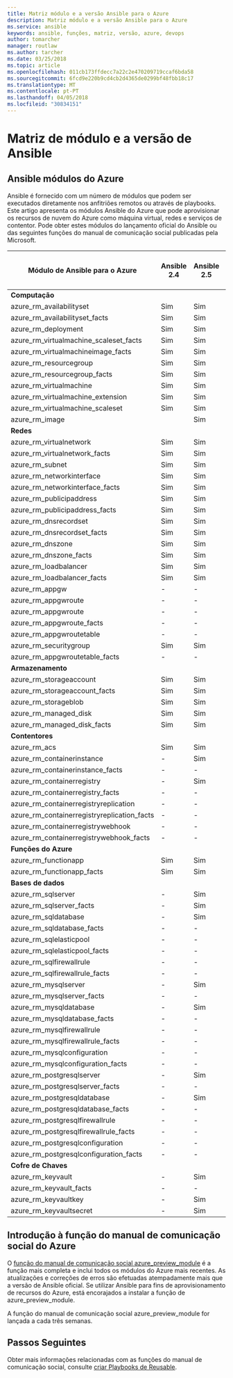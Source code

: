```yaml
---
title: Matriz módulo e a versão Ansible para o Azure
description: Matriz módulo e a versão Ansible para o Azure
ms.service: ansible
keywords: ansible, funções, matriz, versão, azure, devops
author: tomarcher
manager: routlaw
ms.author: tarcher
ms.date: 03/25/2018
ms.topic: article
ms.openlocfilehash: 011cb173ffdecc7a22c2e470209719ccaf6bda58
ms.sourcegitcommit: 6fcd9e220b9cd4cb2d4365de0299bf48fbb18c17
ms.translationtype: MT
ms.contentlocale: pt-PT
ms.lasthandoff: 04/05/2018
ms.locfileid: "30834151"
---
```

# <a name="ansible-module-and-version-matrix"></a>Matriz de módulo e a versão de Ansible

## <a name="ansible-modules-for-azure"></a>Ansible módulos do Azure
Ansible é fornecido com um número de módulos que podem ser executados diretamente nos anfitriões remotos ou através de playbooks.
Este artigo apresenta os módulos Ansible do Azure que pode aprovisionar os recursos de nuvem do Azure como máquina virtual, redes e serviços de contentor. Pode obter estes módulos do lançamento oficial do Ansible ou das seguintes funções do manual de comunicação social publicadas pela Microsoft.

| Módulo de Ansible para o Azure                   |  Ansible 2.4 |  Ansible 2.5 |  Manual de comunicação social função [azure_preview_module](#introduction-to-azurepreviewmodule) | 
|---------------------------------------------|--------------|-----------------------------|-------------------------------------| 
| **Computação**                    |           |                          |                                  | 
| azure_rm_availabilityset                    | Sim          | Sim                         | Sim                                 | 
| azure_rm_availabilityset_facts              | Sim          | Sim                         | Sim                                 | 
| azure_rm_deployment                         | Sim          | Sim                         | Sim                                 | 
| azure_rm_virtualmachine_scaleset_facts      | Sim          | Sim                         | Sim                                 | 
| azure_rm_virtualmachineimage_facts          | Sim          | Sim                         | Sim                                 | 
| azure_rm_resourcegroup                      | Sim          | Sim                         | Sim                                 | 
| azure_rm_resourcegroup_facts                | Sim          | Sim                         | Sim                                 | 
| azure_rm_virtualmachine                     | Sim          | Sim                         | Sim                                 | 
| azure_rm_virtualmachine_extension           | Sim          | Sim                         | Sim                                 | 
| azure_rm_virtualmachine_scaleset            | Sim          | Sim                         | Sim                                 | 
| azure_rm_image                              |              | Sim                         | Sim                                 | 
| **Redes**                    |           |                          |                                  | 
| azure_rm_virtualnetwork                     | Sim          | Sim                         | Sim                                 | 
| azure_rm_virtualnetwork_facts               | Sim          | Sim                         | Sim                                 | 
| azure_rm_subnet                             | Sim          | Sim                         | Sim                                 | 
| azure_rm_networkinterface                   | Sim          | Sim                         | Sim                                 | 
| azure_rm_networkinterface_facts             | Sim          | Sim                         | Sim                                 | 
| azure_rm_publicipaddress                    | Sim          | Sim                         | Sim                                 | 
| azure_rm_publicipaddress_facts              | Sim          | Sim                         | Sim                                 | 
| azure_rm_dnsrecordset                       | Sim          | Sim                         | Sim                                 | 
| azure_rm_dnsrecordset_facts                 | Sim          | Sim                         | Sim                                 | 
| azure_rm_dnszone                            | Sim          | Sim                         | Sim                                 | 
| azure_rm_dnszone_facts                      | Sim          | Sim                         | Sim                                 | 
| azure_rm_loadbalancer                       | Sim          | Sim                         | Sim                                 | 
| azure_rm_loadbalancer_facts                 | Sim          | Sim                         | Sim                                 | 
| azure_rm_appgw                              | -            | -                           | Sim                                 | 
| azure_rm_appgwroute                         | -            | -                           | Sim                                 | 
| azure_rm_appgwroute                         | -            | -                           | Sim                                 |
| azure_rm_appgwroute_facts                   | -            | -                           | Sim                                 |
| azure_rm_appgwroutetable                    | -            | -                           | Sim                                 |
| azure_rm_securitygroup                      | Sim          | Sim                         | Sim                                 | 
| azure_rm_appgwroutetable_facts              | -            | -                           | Sim                                 | 
| **Armazenamento**                    |           |                          |                                  | 
| azure_rm_storageaccount                     | Sim          | Sim                         | Sim                                 | 
| azure_rm_storageaccount_facts               | Sim          | Sim                         | Sim                                 | 
| azure_rm_storageblob                        | Sim          | Sim                         | Sim                                 | 
| azure_rm_managed_disk                       | Sim          | Sim                         | Sim                                 | 
| azure_rm_managed_disk_facts                 | Sim          | Sim                         | Sim                                 | 
| **Contentores**                    |           |                          |                                  | 
| azure_rm_acs                                | Sim          | Sim                         | Sim                                 | 
| azure_rm_containerinstance                  | -            | Sim                         | Sim                                 | 
| azure_rm_containerinstance_facts            | -            | -                           | Sim                                 | 
| azure_rm_containerregistry                  | -            | Sim                         | Sim                                 | 
| azure_rm_containerregistry_facts            | -            | -                           | Sim                                 | 
| azure_rm_containerregistryreplication       | -            | -                           | Sim                                 | 
| azure_rm_containerregistryreplication_facts | -            | -                           | Sim                                 | 
| azure_rm_containerregistrywebhook           | -            | -                           | Sim                                 | 
| azure_rm_containerregistrywebhook_facts     | -            | -                           | Sim                                 | 
| **Funções do Azure**                    |           |                          |                                  | 
| azure_rm_functionapp                        | Sim          | Sim                         | Sim                                 | 
| azure_rm_functionapp_facts                  | Sim          | Sim                         | Sim                                 | 
| **Bases de dados**                    |           |                          |                                  | 
| azure_rm_sqlserver                          | -            | Sim                         | Sim                                 | 
| azure_rm_sqlserver_facts                    | -            | Sim                         | Sim                                 | 
| azure_rm_sqldatabase                        | -            | Sim                         | Sim                                 | 
| azure_rm_sqldatabase_facts                  | -            | -                           | Sim                                 | 
| azure_rm_sqlelasticpool                     | -            | -                           | Sim                                 | 
| azure_rm_sqlelasticpool_facts               | -            | -                           | Sim                                 | 
| azure_rm_sqlfirewallrule                    | -            | -                           | Sim                                 | 
| azure_rm_sqlfirewallrule_facts              | -            | -                           | Sim                                 | 
| azure_rm_mysqlserver                        | -            | Sim                         | Sim                                 | 
| azure_rm_mysqlserver_facts                  | -            | -                           | Sim                                 | 
| azure_rm_mysqldatabase                      | -            | Sim                         | Sim                                 | 
| azure_rm_mysqldatabase_facts                | -            | -                           | Sim                                 | 
| azure_rm_mysqlfirewallrule                  | -            | -                           | Sim                                 | 
| azure_rm_mysqlfirewallrule_facts            | -            | -                           | Sim                                 | 
| azure_rm_mysqlconfiguration                 | -            | -                           | Sim                                 | 
| azure_rm_mysqlconfiguration_facts           | -            | -                           | Sim                                 | 
| azure_rm_postgresqlserver                   | -            | Sim                         | Sim                                 | 
| azure_rm_postgresqlserver_facts             | -            | -                           | Sim                                 | 
| azure_rm_postgresqldatabase                 | -            | Sim                         | Sim                                 | 
| azure_rm_postgresqldatabase_facts           | -            | -                           | Sim                                 | 
| azure_rm_postgresqlfirewallrule             | -            | -                           | Sim                                 | 
| azure_rm_postgresqlfirewallrule_facts       | -            | -                           | Sim                                 | 
| azure_rm_postgresqlconfiguration            | -            | -                           | Sim                                 | 
| azure_rm_postgresqlconfiguration_facts      | -            | -                           | Sim                                 | 
| **Cofre de Chaves**                    |           |                          |                                  | 
| azure_rm_keyvault                           | -            | Sim                         | Sim                                 |
| azure_rm_keyvault_facts                     | -            | -                           | Sim                                 |
| azure_rm_keyvaultkey                        | -            | Sim                         | Sim                                 |
| azure_rm_keyvaultsecret                     | -            | Sim                         | Sim                                 |


## <a name="introduction-to-playbook-role-for-azure"></a>Introdução à função do manual de comunicação social do Azure
O [função do manual de comunicação social azure_preview_module](https://galaxy.ansible.com/Azure/azure_preview_modules/) é a função mais completa e inclui todos os módulos do Azure mais recentes. As atualizações e correções de erros são efetuadas atempadamente mais que a versão de Ansible oficial. Se utilizar Ansible para fins de aprovisionamento de recursos do Azure, está encorajados a instalar a função de azure_preview_module.

A função do manual de comunicação social azure_preview_module for lançada a cada três semanas.

## <a name="next-steps"></a>Passos Seguintes
Obter mais informações relacionadas com as funções do manual de comunicação social, consulte [criar Playbooks de Reusable](http://docs.ansible.com/ansible/latest/playbooks_reuse.html). 
